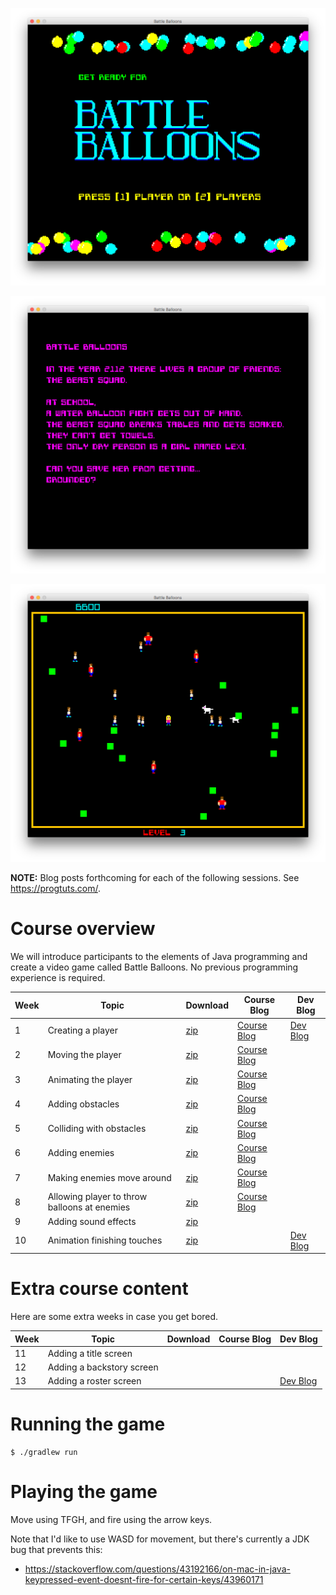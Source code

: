 ![Screenshot](screenshots/bb-title.png)

![Screenshot](screenshots/bb-backstory.png)

![Screenshot](screenshots/bb-arena.png)

**NOTE:** Blog posts forthcoming for each of the following sessions. See https://progtuts.com/.

# Course overview

We will introduce participants to the elements of Java programming and create a video game called Battle Balloons. No
previous programming experience is required.

| Week | Topic | Download | Course Blog | Dev Blog |
| ---- | ----- | -------- | ----------- | -------- |
| 1 | Creating a player | [zip](https://github.com/williewheeler/battle-balloons-course/archive/week01.zip) | [Course Blog](https://medium.com/programming-for-kids/battle-balloons-week-1-8f0674656950) | [Dev Blog](https://progtuts.com/post/retro-lores-games-with-java2d/) |
| 2 | Moving the player | [zip](https://github.com/williewheeler/battle-balloons-course/archive/week02.zip) | [Course Blog](https://medium.com/programming-for-kids/battle-balloons-week-2-77566fc00577) | |
| 3 | Animating the player | [zip](https://github.com/williewheeler/battle-balloons-course/archive/week03.zip) | [Course Blog](https://medium.com/programming-for-kids/battle-balloons-week-3-4f7675554ae6) | |
| 4 | Adding obstacles | [zip](https://github.com/williewheeler/battle-balloons-course/archive/week04.zip) | [Course Blog](https://medium.com/programming-for-kids/battle-balloons-week-4-bb45bcce9e42) | |
| 5 | Colliding with obstacles | [zip](https://github.com/williewheeler/battle-balloons-course/archive/week05.zip) | [Course Blog](https://medium.com/programming-for-kids/battle-balloons-week-5-8240e74fb14d) | |
| 6 | Adding enemies | [zip](https://github.com/williewheeler/battle-balloons-course/archive/week06.zip) | [Course Blog](https://medium.com/programming-for-kids/battle-balloons-week-6-33d08e8dcba3) | |
| 7 | Making enemies move around | [zip](https://github.com/williewheeler/battle-balloons-course/archive/week07.zip) | [Course Blog](https://medium.com/programming-for-kids/battle-balloons-week-7-e946e548d539) | |
| 8 | Allowing player to throw balloons at enemies | [zip](https://github.com/williewheeler/battle-balloons-course/archive/week08.zip) | [Course Blog](https://medium.com/programming-for-kids/battle-balloons-week-8-767b054a5723) | |
| 9 | Adding sound effects | [zip](https://github.com/williewheeler/battle-balloons-course/archive/week09.zip) | | |
| 10 | Animation finishing touches | [zip](https://github.com/williewheeler/battle-balloons-course/archive/week10.zip) | | [Dev Blog](https://progtuts.com/post/sprite-spaghettification/) |

# Extra course content

Here are some extra weeks in case you get bored.

| Week | Topic | Download | Course Blog | Dev Blog |
| ---- | ----- | -------- | ----------- | -------- |
| 11 | Adding a title screen | | | |
| 12 | Adding a backstory screen | | | |
| 13 | Adding a roster screen | | | [Dev Blog](https://progtuts.com/post/blinking-as-a-random-variable/) |

# Running the game

    $ ./gradlew run

# Playing the game

Move using TFGH, and fire using the arrow keys.

Note that I'd like to use WASD for movement, but there's currently a JDK bug that prevents this:

- https://stackoverflow.com/questions/43192166/on-mac-in-java-keypressed-event-doesnt-fire-for-certain-keys/43960171
